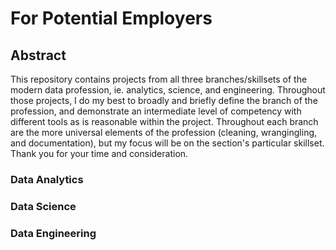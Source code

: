 # For Potential Employers


## Abstract
This repository contains projects from all three branches/skillsets of the modern data profession, ie. analytics, science, and engineering. Throughout those projects, I do my best to broadly and briefly define the branch of the profession, and demonstrate an intermediate level of competency with different tools as is reasonable within the project. Throughout each branch are the more universal elements of the profession (cleaning, wrangingling, and documentation), but my focus will be on the section's particular skillset. Thank you for your time and consideration.

### Data Analytics


### Data Science


### Data Engineering
